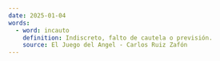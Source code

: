 ```yaml
---
date: 2025-01-04
words:
  - word: incauto
    definition: Indiscreto, falto de cautela o previsión.
    source: El Juego del Angel - Carlos Ruiz Zafón 
---
```

